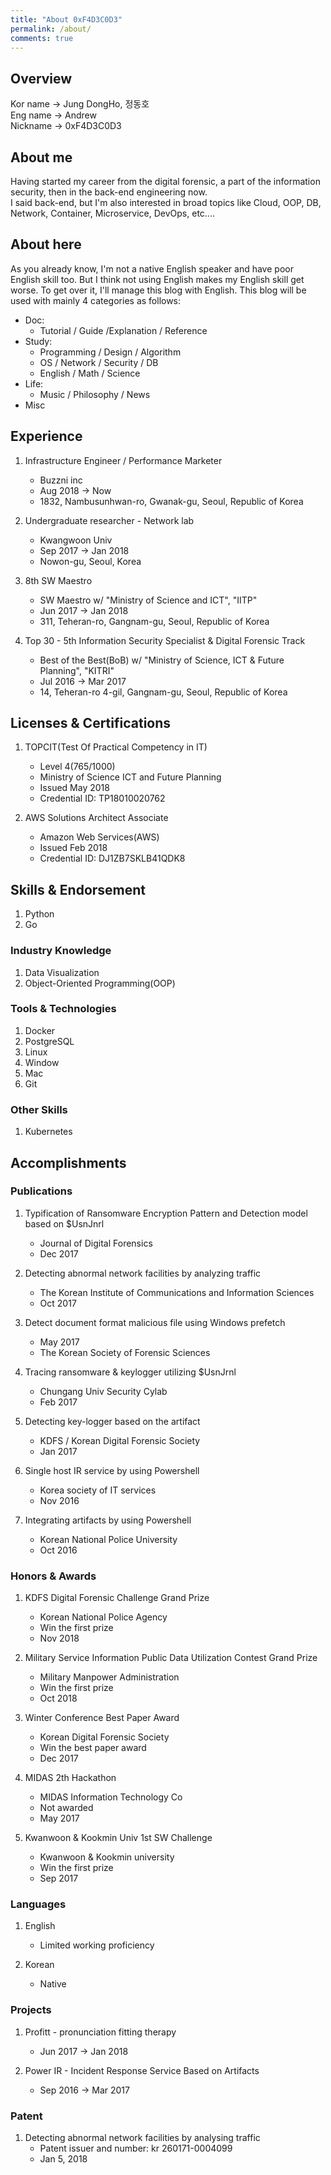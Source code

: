 ```yaml
---
title: "About 0xF4D3C0D3"
permalink: /about/
comments: true
---
```


## Overview

Kor name $\to$ Jung DongHo, 정동호  
Eng name $\to$ Andrew  
Nickname $\to$ 0xF4D3C0D3  

## About me

Having started my career from the digital forensic, a part of the information security, then in the back-end engineering now.  
I said back-end, but I'm also interested in broad topics like Cloud, OOP, DB, Network, Container, Microservice, DevOps, etc....  

## About here

As you already know, I'm not a native English speaker and have poor English skill too. But I think not using English makes my English skill get worse. To get over it, I'll manage this blog with English.
This blog will be used with mainly 4 categories as follows:

- Doc:
  - Tutorial / Guide /Explanation / Reference
- Study:
  - Programming / Design / Algorithm
  - OS / Network / Security / DB
  - English / Math / Science
- Life:
  - Music / Philosophy / News
- Misc

## Experience

1. Infrastructure Engineer / Performance Marketer
    - Buzzni inc
    - Aug 2018 $\to$ Now
    - 1832, Nambusunhwan-ro, Gwanak-gu, Seoul, Republic of Korea

1. Undergraduate researcher - Network lab
    - Kwangwoon Univ
    - Sep 2017  $\to$ Jan 2018
    - Nowon-gu, Seoul, Korea

1. 8th SW Maestro
    - SW Maestro w/ "Ministry of Science and ICT", "IITP"
    - Jun 2017 $\to$ Jan 2018
    - 311, Teheran-ro, Gangnam-gu, Seoul, Republic of Korea

1. Top 30 - 5th Information Security Specialist & Digital Forensic Track
    - Best of the Best(BoB) w/ "Ministry of Science, ICT & Future Planning", "KITRI"
    - Jul 2016 $\to$ Mar 2017
    - 14, Teheran-ro 4-gil, Gangnam-gu, Seoul, Republic of Korea

## Licenses & Certifications

1. TOPCIT(Test Of Practical Competency in IT)
    - Level 4(765/1000)
    - Ministry of Science ICT and Future Planning
    - Issued May 2018
    - Credential ID: TP18010020762
  
1. AWS Solutions Architect Associate
    - Amazon Web Services(AWS)
    - Issued Feb 2018
    - Credential ID: DJ1ZB7SKLB41QDK8
  
## Skills & Endorsement

1. Python
1. Go

### Industry Knowledge

1. Data Visualization
1. Object-Oriented Programming(OOP)

### Tools & Technologies

1. Docker
1. PostgreSQL
1. Linux
1. Window
1. Mac
1. Git

### Other Skills

1. Kubernetes

## Accomplishments

### Publications

1. Typification of Ransomware Encryption Pattern and Detection model based on $UsnJnrl
    - Journal of Digital Forensics
    - Dec 2017

1. Detecting abnormal network facilities by analyzing traffic
    - The Korean Institute of Communications and Information Sciences
    - Oct 2017

1. Detect document format malicious file using Windows prefetch
    - May 2017
    - The Korean Society of Forensic Sciences

1. Tracing ransomware & keylogger utilizing $UsnJrnl
    - Chungang Univ Security Cylab
    - Feb 2017
  
1. Detecting key-logger based on the artifact
    - KDFS / Korean Digital Forensic Society
    - Jan 2017

1. Single host IR service by using Powershell
    - Korea society of IT services
    - Nov 2016
  
1. Integrating artifacts by using Powershell
    - Korean National Police University
    - Oct 2016
  
### Honors & Awards

1. KDFS Digital Forensic Challenge Grand Prize
    - Korean National Police Agency
    - Win the first prize
    - Nov 2018

1. Military Service Information Public Data Utilization Contest Grand Prize
    - Military Manpower Administration
    - Win the first prize
    - Oct 2018

1. Winter Conference Best Paper Award
    - Korean Digital Forensic Society
    - Win the best paper award
    - Dec 2017

1. MIDAS 2th Hackathon
    - MIDAS Information Technology Co
    - Not awarded
    - May 2017

1. Kwanwoon & Kookmin Univ 1st SW Challenge
    - Kwanwoon & Kookmin university
    - Win the first prize
    - Sep 2017
  
### Languages

1. English
    - Limited working proficiency

1. Korean
    - Native
  
### Projects

1. Profitt - pronunciation fitting therapy
    - Jun 2017 $\to$ Jan 2018

1. Power IR - Incident Response Service Based on Artifacts
    - Sep 2016 $\to$ Mar 2017
  
### Patent

1. Detecting abnormal network facilities by analysing traffic
    - Patent issuer and number: kr 260171-0004099
    - Jan 5, 2018
